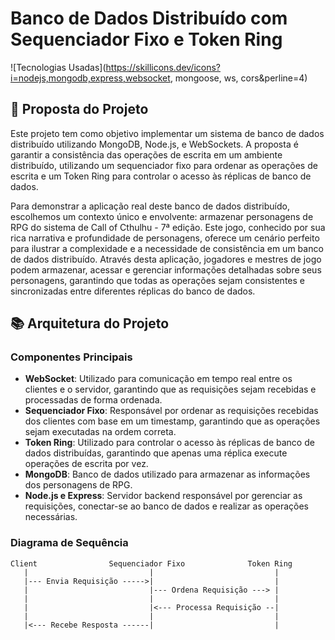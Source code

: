 # Banco de Dados Distribuído com Sequenciador Fixo e Token Ring

![Tecnologias Usadas](https://skillicons.dev/icons?i=nodejs,mongodb,express,websocket, mongoose, ws, cors&perline=4)

## 🦑 Proposta do Projeto

Este projeto tem como objetivo implementar um sistema de banco de dados distribuído utilizando MongoDB, Node.js, e WebSockets. A proposta é garantir a consistência das operações de escrita em um ambiente distribuído, utilizando um sequenciador fixo para ordenar as operações de escrita e um Token Ring para controlar o acesso às réplicas de banco de dados.

Para demonstrar a aplicação real deste banco de dados distribuído, escolhemos um contexto único e envolvente: armazenar personagens de RPG do sistema de Call of Cthulhu - 7ª edição. Este jogo, conhecido por sua rica narrativa e profundidade de personagens, oferece um cenário perfeito para ilustrar a complexidade e a necessidade de consistência em um banco de dados distribuído. Através desta aplicação, jogadores e mestres de jogo podem armazenar, acessar e gerenciar informações detalhadas sobre seus personagens, garantindo que todas as operações sejam consistentes e sincronizadas entre diferentes réplicas do banco de dados.

## 📚 Arquitetura do Projeto

### Componentes Principais

- **WebSocket**: Utilizado para comunicação em tempo real entre os clientes e o servidor, garantindo que as requisições sejam recebidas e processadas de forma ordenada.
- **Sequenciador Fixo**: Responsável por ordenar as requisições recebidas dos clientes com base em um timestamp, garantindo que as operações sejam executadas na ordem correta.
- **Token Ring**: Utilizado para controlar o acesso às réplicas de banco de dados distribuídas, garantindo que apenas uma réplica execute operações de escrita por vez.
- **MongoDB**: Banco de dados utilizado para armazenar as informações dos personagens de RPG.
- **Node.js e Express**: Servidor backend responsável por gerenciar as requisições, conectar-se ao banco de dados e realizar as operações necessárias.

### Diagrama de Sequência

```plaintext
Client                Sequenciador Fixo              Token Ring
   |                           |                           |
   |--- Envia Requisição ----->|                           |
   |                           |--- Ordena Requisição ---> |
   |                           |                           |
   |                           |<--- Processa Requisição --|
   |                           |                           |
   |<--- Recebe Resposta ------|                           |
